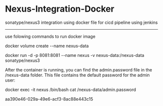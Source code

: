 # Nexus-Integration-Docker
sonatype/nexus3 integration using docker file for cicd pipeline using jenkins

********************************************************************************

use folowing commands to run docker image 

docker volume create --name nexus-data

docker run -d -p 8081:8081 --name nexus -v nexus-data:/nexus-data sonatype/nexus3

After the container is running, you can find the admin.password file in the /nexus-data folder. This file contains the default password for the admin user:

docker exec -it nexus /bin/bash
cat /nexus-data/admin.password


aa390e46-029a-49e6-acf3-8ac88e443c15
